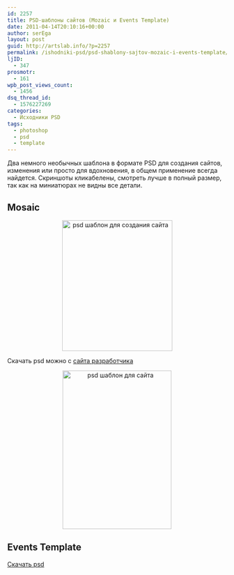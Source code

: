 ```yaml
---
id: 2257
title: PSD-шаблоны сайтов (Mozaic и Events Template)
date: 2011-04-14T20:10:16+00:00
author: serEga
layout: post
guid: http://artslab.info/?p=2257
permalink: /ishodniki-psd/psd-shablony-sajtov-mozaic-i-events-template/
ljID:
  - 347
prosmotr:
  - 161
wpb_post_views_count:
  - 1456
dsq_thread_id:
  - 1576227269
categories:
  - Исходники PSD
tags:
  - photoshop
  - psd
  - template
---
```

Два немного необычных шаблона в формате PSD для создания сайтов, изменения или просто для вдохновения, в общем применение всегда найдется. Скриншоты кликабелены, смотреть лучше в полный размер, так как на миниатюрах не видны все детали.

## Mosaic

<center>
  <a href="http://artslab.info/wp-content/uploads/mozaic_psd_template.png"><img src="http://artslab.info/wp-content/uploads/mozaic_psd_template-253x300.png" alt="psd шаблон для создания сайта" title="mozaic_psd_template" width="253" height="300" class="alignnone size-medium wp-image-2258" /></a>
</center>

Скачать psd можно с [сайта разработчика](http://www.readactor.com/design/free-creative-website-template-design-psd/)

<center>
  <a href="http://artslab.info/wp-content/uploads/psd_shablon_dlya_saita.jpg"><img src="http://artslab.info/wp-content/uploads/psd_shablon_dlya_saita2.jpg" alt="psd шаблон для сайта" title="psd_shablon_dlya_saita" width="250" height="364" class="alignnone size-full wp-image-2262" /></a>
</center>

## Events Template

[Скачать psd](http://designmodo.com/free-psd-events-template-website/)